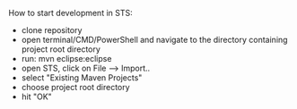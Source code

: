 How to start development in STS:

- clone repository
- open terminal/CMD/PowerShell and navigate to the directory containing project root directory
- run: mvn eclipse:eclipse
- open STS, click on File --> Import..
- select "Existing Maven Projects"
- choose project root directory
- hit "OK"